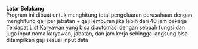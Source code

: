 **Latar Belakang**  
Program ini dibuat untuk menghitung total pengeluaran perusahaan dengan menghitung gaji per jabatan + gaji lemburan jika lebih dari 40 jam bekerja  
Terdapat List Karyawan yang bisa diautomasi dengan sebuah fungsi dan juga input nama karyawan, jabatan, dan jam kerja sehingga langsung bisa ditampilkan gaji sesuai input data
